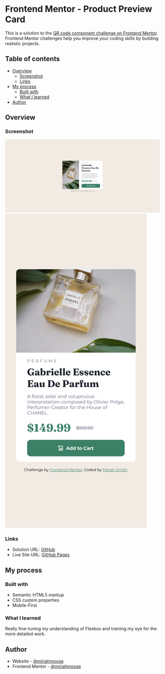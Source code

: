 # Frontend Mentor - Product Preview Card

This is a solution to the [QR code component challenge on Frontend Mentor](https://www.frontendmentor.io/challenges/qr-code-component-iux_sIO_H). Frontend Mentor challenges help you improve your coding skills by building realistic projects.

## Table of contents

- [Overview](#overview)
  - [Screenshot](#screenshot)
  - [Links](#links)
- [My process](#my-process)
  - [Built with](#built-with)
  - [What I learned](#what-i-learned)
- [Author](#author)

## Overview

### Screenshot

![Desktop](./images/127.0.0.1_5500_index.html.png)
![Mobile](<./images/127.0.0.1_5500_index.html(Samsung%20Galaxy%20S20%20Ultra).png>)

### Links

- Solution URL: [GitHub](https://github.com/miriahmoose/ProductPreviewCard)
- Live Site URL: [GitHub Pages](https://miriahmoose.github.io/ProductPreviewCard/)

## My process

### Built with

- Semantic HTML5 markup
- CSS custom properties
- Mobile-First

### What I learned

Really fine-tuning my understanding of Flexbox and training my eye for the more detailed work.

## Author

- Website - [@miriahmoose](https://github.com/miriahmoose)
- Frontend Mentor - [@miriahmoose](https://www.frontendmentor.io/profile/miriahmoose)
